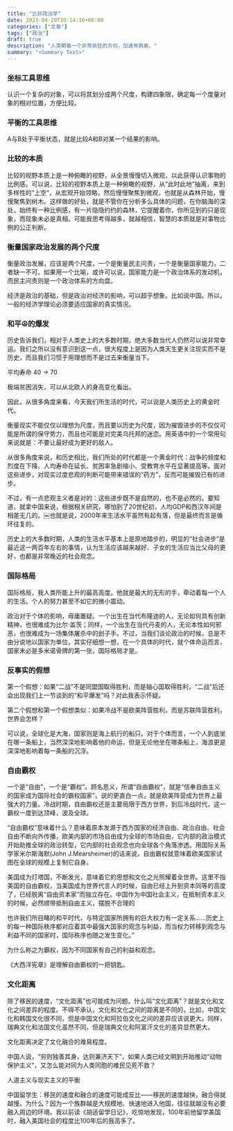 ```yaml
---
title: "比较政治学"
date: 2023-04-29T10:14:16+08:00
categories: ["文章"]
tags: ["政治"]
draft: true
description: "人类朝着一个非常疯狂的方向，加速奔跑着。"
summary: "<Summary Text>"
---
```


### 坐标工具思维

认识一个复杂的对象，可以将其划分成两个尺度，构建四象限，确定每一个度量对象的相对位置，方便比较。

### 平衡的工具思维

A与B处于平衡状态，就是比较A和B对某一个结果的影响。

### 比较的本质

比较的视野本质上是一种俯瞰的视野，从全景慢慢切入微观，以此获得认识事物的比例感。可以说，比较的视野本质上是一种俯瞰的视野，从“此时此地”抽离，来到多样性的“上空”，从宏观开始领略，然后慢慢聚焦到微观，也就是从森林开始，慢慢聚焦到树木。这样做的好处，就是不管你在分析多么具体的问题，在你脑海的深处，始终有一种比例感，有一片隐隐约约的森林，它提醒着你，你所见到的只是现象，而现象未必是真相。可能我思考得越多，就越相信，智慧的本质就是对事物比例的公正判断。

### 衡量国家政治发展的两个尺度

衡量政治发展，应该是两个尺度，一个是衡量民主问责，一个是衡量国家能力，二者缺一不可。如果用一个比喻，或许可以说，国家能力是一个政治体系的发动机，而民主问责则是一个政治体系的方向盘。

经济是政治的基础，但是政治对经济的影响，可以超乎想象。比如说中国。所以，一般的经济学理论必须要适应国家的真实情况。

### 和平☮️的爆发

历史告诉我们，相对于人类史上的大多数时期，绝大多数当代人仍然可以说非常幸运。我们之所以没有意识到这一点，很大程度上是因为人类天生更关注现实而不是历史，而且我们习惯于用理想而不是过去来衡量当下。

平均寿命 40 -> 70

极端贫困消失，可以从北欧人的身高变化看出。

因此，从很多角度来看，今天我们所生活的时代，可以说是人类历史上的黄金时代。

衡量现实不能仅仅以理想为尺度，而且要以历史为尺度，因为摧毁进步的不仅仅可能是所谓的保守势力，而且也可能是对完美乌托邦的迷恋。用英语中的一个常用句来说就是：不要让最好成为更好的敌人。

从很多角度来说，和历史相比，我们所处的时代都是一个黄金时代：战争的频度和烈度在下降、人均寿命在延长、贫困率急剧缩小、受教育水平在显著提高等。面对这些进步，对现实过度悲观的判断可能带来错误的“药方”，反而可能摧毁已有的进步。

不过，有一点悲观主义者是对的：这些进步既不是自然的，也不是必然的。要知道，就拿中国来说，根据相关研究，哪怕到了20世纪初，人均GDP和西汉年间是相差无几的。￼也就是说，2000年来生活水平虽然有起有落，但是最终而言是循环往复的。

历史上的大多数时期，人类的生活水平基本上是原地踏步的，明显的“社会进步”是最近这一两百年左右的事情，认为生活应该越来越好、子女的生活应当比父母的更好，也都是非常晚近的社会观念。

### 国际格局

国际格局，我人类所能上升的最高高度。他就是最大的无形的手，牵动着每一个人的生活。个人的努力甚至不如它的微小震动。

政治对于个体的影响，毋庸置疑。一个出生在当代布隆迪的人，无论如何具有创新精神，也很难成为比尔·盖茨；同样，一个出生在当代丹麦的人，无论本性如何邪恶，也很难成为一场集体屠杀中的刽子手。不过，当我们谈论政治的时候，总是不由分说地以国家为单位，其实仔细想一想，在一个具体的时代，就个体命运而言，国家未必是多米诺骨牌的第一张，国际格局才是。

### 反事实的假想

第一个假想：如果“二战”不是同盟国取得胜利，而是轴心国取得胜利，“二战”后还会出现我们上一节谈到的“和平爆发”吗？对此我表示怀疑。

第二个假想和第一个假想类似：如果冷战不是欧美阵营胜利，而是苏联阵营胜利，世界会怎样？

可以说，全球化是大海，国家则是海上航行的船只。对于个体而言，一个人到底坐在哪一条船上，当然深深地影响着他的命运，但是无论他坐在哪条船上，海浪更是深深地影响着每一条船的沉浮。

### 自由霸权

一个是“自由”，一个是“霸权”。顾名思义，所谓“自由霸权”，就是“信奉自由主义的国家成为国际社会的霸权国家”。说的更直白一点，就是欧美阵营成为世界上最强大的力量。冷战时期，自由霸权还是主要局限于西方世界，到后冷战时代，这一霸权一度到达顶峰，波及全球。

“自由霸权”意味着什么？意味着原本发源于西方国家的经济自由、政治自由、社会自由不断向外传播，欧美内部的市场自由成为全球的市场自由，它内部的政治模式开始助推全球的政治转型，它内部的社会观念也向全球各个角落渗透。用国际关系学家米尔斯海默(John J.Mearsheimer)的话来说，自由霸权就意味着欧美国家试图在全球的规模上复制它自身。

美国成为灯塔国，不断发光，意味着它的思想和文化之光照耀着全世界。这里不指美国的自由霸权，当美国成为世界代言人的时候，自由已经上升到资本同等的高度了，已经脱离“自由资本家”而独立存在。中国作为中国社会主义，在抵制资本主义的时候，必然顺带抵制自由主义，摆脱不合理的

也许我们所目睹的和平时代，与特定国家所拥有的巨大权力有一定关系……历史上的每一种国际秩序都对应着其中最强大国家的观念与利益，而当权力转移到观念与利益不同的国家时，国际秩序也随之发生变化。”

为什么称之为霸权，因为不同国家有自己的利益和观念。

《大西洋宪章》是理解自由霸权的一把钥匙。

### 文化距离

除了移民的速度，“文化距离”也可能成为问题。什么叫“文化距离”？就是文化和文化之间差异的程度。不得不承认，文化和文化之间的距离是不同的，比如，中国文化和韩国文化很不同，但是中国文化和阿拉伯文化之间的差异应该说更大。同样，瑞典文化和法国文化虽然不同，但是瑞典文化和阿富汗文化的差异显然更大。

文化距离决定了文化融合的难易程度。

中国人说，“穷则独善其身，达则兼济天下”，如果人类已经文明到开始推动“动物保护主义”，又怎么能对同为人类同胞的难民见死不救？

人道主义与现实主义的平衡

中国留学生：移民的速度和融合的速度可能成反比——移民的速度越快，融合得就越慢。为什么？因为一个族群越是大规模地、快速地进入他国，往往就越没有必要融入周边的环境。我以前读《胡适留学日记》，吃惊地发现，100年前他留学美国时，融入美国社会的程度比100年后的我高多了。

